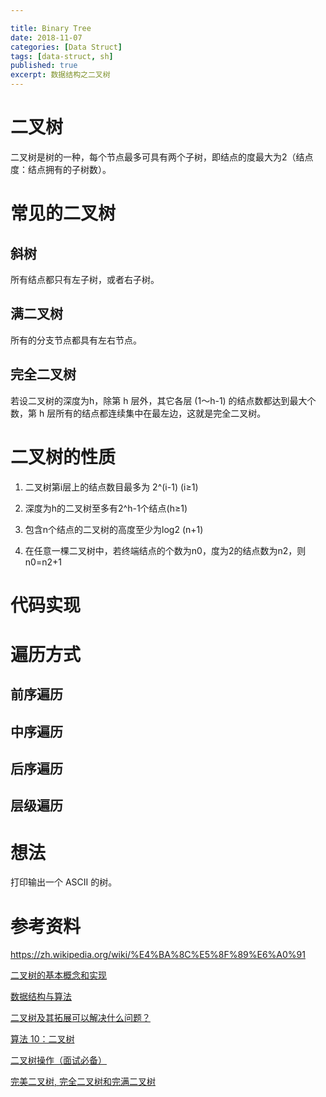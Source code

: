 ```yaml
---

title: Binary Tree
date: 2018-11-07
categories: [Data Struct]
tags: [data-struct, sh]
published: true
excerpt: 数据结构之二叉树
---
```


# 二叉树

二叉树是树的一种，每个节点最多可具有两个子树，即结点的度最大为2（结点度：结点拥有的子树数）。


# 常见的二叉树

## 斜树

所有结点都只有左子树，或者右子树。

## 满二叉树

所有的分支节点都具有左右节点。

## 完全二叉树

若设二叉树的深度为h，除第 h 层外，其它各层 (1～h-1) 的结点数都达到最大个数，第 h 层所有的结点都连续集中在最左边，这就是完全二叉树。


# 二叉树的性质

1. 二叉树第i层上的结点数目最多为 2^(i-1) (i≥1)

2. 深度为h的二叉树至多有2^h-1个结点(h≥1)

3. 包含n个结点的二叉树的高度至少为log2 (n+1)

4. 在任意一棵二叉树中，若终端结点的个数为n0，度为2的结点数为n2，则n0=n2+1


# 代码实现

# 遍历方式

## 前序遍历

## 中序遍历

## 后序遍历

## 层级遍历

# 想法

打印输出一个 ASCII 的树。

# 参考资料

https://zh.wikipedia.org/wiki/%E4%BA%8C%E5%8F%89%E6%A0%91

[二叉树的基本概念和实现](http://ccc013.github.io/2016/08/18/%E4%BA%8C%E5%8F%89%E6%A0%91%E7%9A%84%E5%9F%BA%E6%9C%AC%E6%A6%82%E5%BF%B5%E5%92%8C%E5%AE%9E%E7%8E%B0/)

[数据结构与算法](https://blog.csdn.net/google19890102/article/details/53926704)

[二叉树及其拓展可以解决什么问题？](https://www.zhihu.com/question/37381035)

[算法 10：二叉树](http://wiki.jikexueyuan.com/project/easy-learn-algorithm/binary-tree.html)

[二叉树操作（面试必备）](https://segmentfault.com/a/1190000008850005)

[完美二叉树, 完全二叉树和完满二叉树](https://www.cnblogs.com/idorax/p/6441043.html)

